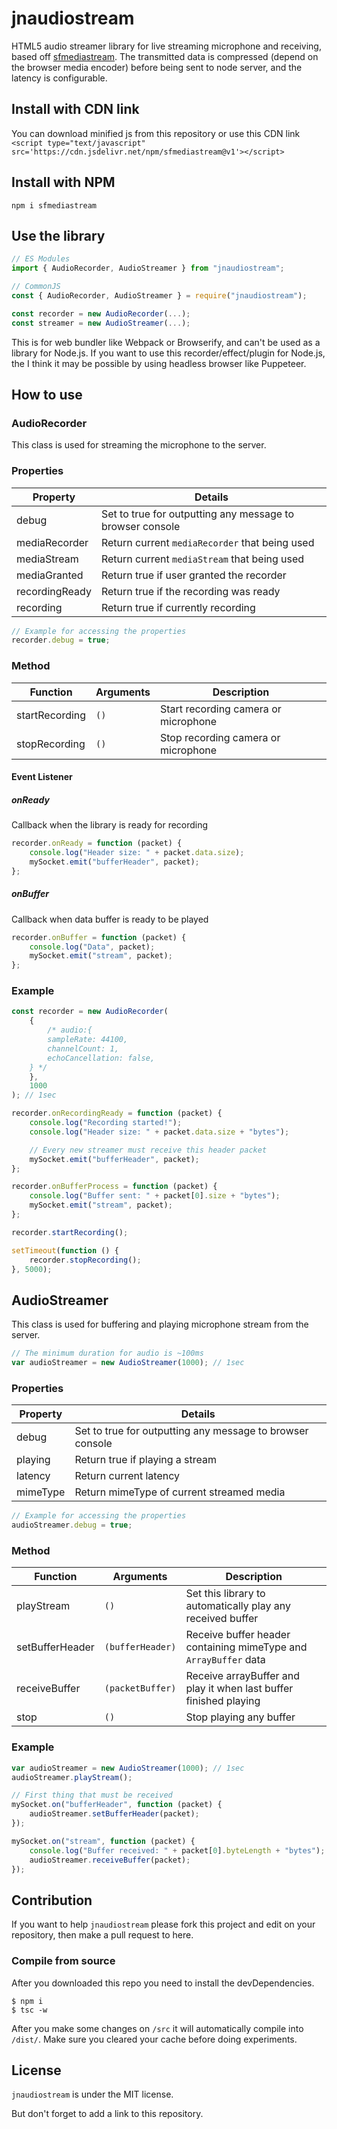# jnaudiostream

HTML5 audio streamer library for live streaming microphone and receiving, based off [sfmediastream](https://github.com/ScarletsFiction/SFMediaStream). The transmitted data is compressed (depend on the browser media encoder) before being sent to node server, and the latency is configurable.

## Install with CDN link

You can download minified js from this repository or use this CDN link `<script type="text/javascript" src='https://cdn.jsdelivr.net/npm/sfmediastream@v1'></script>`

## Install with NPM

```
npm i sfmediastream
```

## Use the library

```javascript
// ES Modules
import { AudioRecorder, AudioStreamer } from "jnaudiostream";

// CommonJS
const { AudioRecorder, AudioStreamer } = require("jnaudiostream");

const recorder = new AudioRecorder(...);
const streamer = new AudioStreamer(...);
```

This is for web bundler like Webpack or Browserify, and can't be used as a library for Node.js. If you want to use this recorder/effect/plugin for Node.js, the I think it may be possible by using headless browser like Puppeteer.

## How to use

### AudioRecorder

This class is used for streaming the microphone to the server.

### Properties

| Property       | Details                                                   |
| -------------- | --------------------------------------------------------- |
| debug          | Set to true for outputting any message to browser console |
| mediaRecorder  | Return current `mediaRecorder` that being used            |
| mediaStream    | Return current `mediaStream` that being used              |
| mediaGranted   | Return true if user granted the recorder                  |
| recordingReady | Return true if the recording was ready                    |
| recording      | Return true if currently recording                        |

```js
// Example for accessing the properties
recorder.debug = true;
```

### Method

| Function       | Arguments | Description                          |
| -------------- | --------- | ------------------------------------ |
| startRecording | `()`      | Start recording camera or microphone |
| stopRecording  | `()`      | Stop recording camera or microphone  |

#### Event Listener

##### onReady

Callback when the library is ready for recording

```js
recorder.onReady = function (packet) {
    console.log("Header size: " + packet.data.size);
    mySocket.emit("bufferHeader", packet);
};
```

##### onBuffer

Callback when data buffer is ready to be played

```js
recorder.onBuffer = function (packet) {
    console.log("Data", packet);
    mySocket.emit("stream", packet);
};
```

### Example

```js
const recorder = new AudioRecorder(
    {
        /* audio:{
        sampleRate: 44100,
        channelCount: 1,
        echoCancellation: false,
    } */
    },
    1000
); // 1sec

recorder.onRecordingReady = function (packet) {
    console.log("Recording started!");
    console.log("Header size: " + packet.data.size + "bytes");

    // Every new streamer must receive this header packet
    mySocket.emit("bufferHeader", packet);
};

recorder.onBufferProcess = function (packet) {
    console.log("Buffer sent: " + packet[0].size + "bytes");
    mySocket.emit("stream", packet);
};

recorder.startRecording();

setTimeout(function () {
    recorder.stopRecording();
}, 5000);
```

## AudioStreamer

This class is used for buffering and playing microphone stream from the server.

```js
// The minimum duration for audio is ~100ms
var audioStreamer = new AudioStreamer(1000); // 1sec
```

### Properties

| Property | Details                                                   |
| -------- | --------------------------------------------------------- |
| debug    | Set to true for outputting any message to browser console |
| playing  | Return true if playing a stream                           |
| latency  | Return current latency                                    |
| mimeType | Return mimeType of current streamed media                 |

```js
// Example for accessing the properties
audioStreamer.debug = true;
```

### Method

| Function        | Arguments        | Description                                                       |
| --------------- | ---------------- | ----------------------------------------------------------------- |
| playStream      | `()`             | Set this library to automatically play any received buffer        |
| setBufferHeader | `(bufferHeader)` | Receive buffer header containing mimeType and `ArrayBuffer` data  |
| receiveBuffer   | `(packetBuffer)` | Receive arrayBuffer and play it when last buffer finished playing |
| stop            | `()`             | Stop playing any buffer                                           |

### Example

```js
var audioStreamer = new AudioStreamer(1000); // 1sec
audioStreamer.playStream();

// First thing that must be received
mySocket.on("bufferHeader", function (packet) {
    audioStreamer.setBufferHeader(packet);
});

mySocket.on("stream", function (packet) {
    console.log("Buffer received: " + packet[0].byteLength + "bytes");
    audioStreamer.receiveBuffer(packet);
});
```

## Contribution

If you want to help `jnaudiostream` please fork this project and edit on your repository, then make a pull request to here.

### Compile from source

After you downloaded this repo you need to install the devDependencies.

```
$ npm i
$ tsc -w
```

After you make some changes on `/src` it will automatically compile into `/dist/`. Make sure you cleared your cache before doing experiments.

## License

`jnaudiostream` is under the MIT license.

But don't forget to add a link to this repository.
